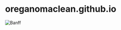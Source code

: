 # oreganomaclean.github.io
 <img src="DNZG2513.MOV" alt="Banff"> 
  <style>
div {
  background-image: url('website background.png');
}
</style> 
